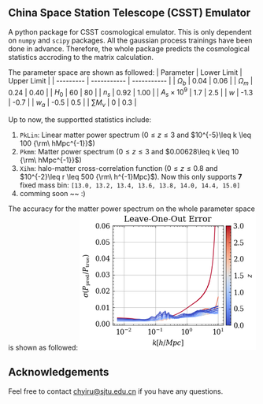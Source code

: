 ## China Space Station Telescope (CSST) Emulator

A python package for CSST cosmological emulator.
This is only dependent on `numpy` and `scipy` packages.
All the gaussian process trainings have been done in advance.
Therefore, the whole package predicts the cosmological statistics accroding to the matrix calculation.

The parameter space are shown as followed:
| Parameter | Lower Limit | Upper Limit |
| --------- | ----------- | ----------- |
| $\Omega_b$          | 0.04  | 0.06    |
| $\Omega_m$          | 0.24  | 0.40    |
| $H_0$               | 60    | 80      |
| $n_s$               | 0.92  | 1.00    |
| $A_s\times 10^{9}$  | 1.7   | 2.5     |
| $w$                 | -1.3  | -0.7    |
| $w_a$               | -0.5  | 0.5     |
| $\sum M_{\nu}$      | 0     | 0.3     |

Up to now, the supportted statistics include:
1. `PkLin`: Linear matter power spectrum ($0\leq z \leq3$ and $10^{-5}\leq k \leq 100 {\rm\  hMpc^{-1}}$) 
2. `Pkmm`: Matter power spectrum ($0\leq z \leq3$ and $0.00628\leq k \leq 10 {\rm\  hMpc^{-1}}$)
3. `Xihm`: halo-matter cross-correlation function ($0\leq z \leq0.8$ and $10^{-2}\leq r \leq 500 {\rm\ h^{-1}Mpc}$). Now this only supports **7** fixed mass bin: `[13.0, 13.2, 13.4, 13.6, 13.8, 14.0, 14.4, 15.0]`
4. comming soon ~~ :)

The accuracy for the matter power spectrum on the whole parameter space is shown as followed:
![The leave-one-out error of non-linear power spectrum.](./test/pic/LeaveOneOutError-Bk-halofit-N129.png)

## Acknowledgements
Feel free to contact <chyiru@sjtu.edu.cn> if you have any questions.  
